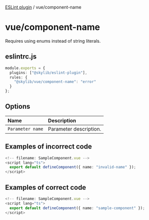 [ESLint plugin](index.md) / vue/component-name

# vue/component-name

Requires using enums instead of string literals.

## eslintrc.js

```ts
module.exports = {
  plugins: ["@skylib/eslint-plugin"],
  rules: {
    "@skylib/vue/component-name": "error"
  }
};
```

## Options

| Name | Description |
| :------ | :------ |
| `Parameter name` | Parameter description. |


## Examples of incorrect code

```ts
<!-- filename: SampleComponent.vue -->
<script lang="ts">
  export default defineComponent({ name: "invalid-name" });
</script>
```

## Examples of correct code

```ts
<!-- filename: SampleComponent.vue -->
<script lang="ts">
  export default defineComponent({ name: "sample-component" });
</script>
```
